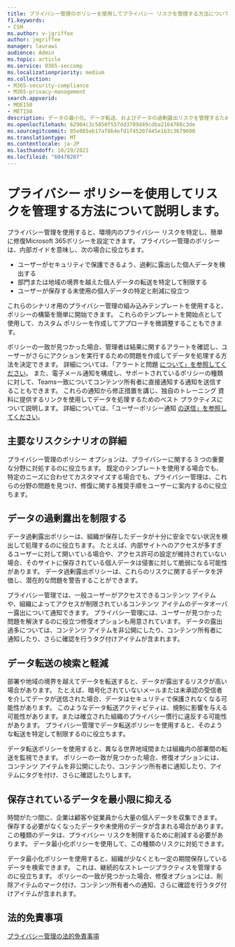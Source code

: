 ```yaml
---
title: プライバシー管理のポリシーを使用してプライバシー リスクを管理する方法について説明します。
f1.keywords:
- CSH
ms.author: v-jgriffee
author: jmgriffee
manager: laurawi
audience: Admin
ms.topic: article
ms.service: O365-seccomp
ms.localizationpriority: medium
ms.collection:
- M365-security-compliance
- M365-privacy-management
search.appverid:
- MOE150
- MET150
description: データの最小化、データ転送、およびデータの過剰露出リスクを管理するためのプライバシー管理の機能について説明します。 ポリシーを使用して、問題を検出して修復します。
ms.openlocfilehash: 62904c3c5850f557dd3709d49cdba2164708c3de
ms.sourcegitcommit: 85e085eb17af8b4efd1f45207445e1b3c3679600
ms.translationtype: MT
ms.contentlocale: ja-JP
ms.lasthandoff: 10/19/2021
ms.locfileid: "60478207"
---
```

# <a name="learn-about-managing-risks-with-privacy-policies"></a>プライバシー ポリシーを使用してリスクを管理する方法について説明します。

プライバシー管理を使用すると、環境内のプライバシー リスクを特定し、簡単に修復Microsoft 365ポリシーを設定できます。 プライバシー管理のポリシーは、内部ガイドを意味し、次の場合に役立ちます。

- ユーザーがセキュリティで保護できるよう、過剰に露出した個人データを検出する
- 部門または地域の境界を越えた個人データの転送を特定して制限する
- ユーザーが保存する未使用の個人データの特定と削減に役立つ

これらのシナリオ用のプライバシー管理の組み込みテンプレートを使用すると、ポリシーの構築を簡単に開始できます。 これらのテンプレートを開始点として使用して、[](privacy-management-policies-create.md)カスタム ポリシーを作成してアプローチを微調整することもできます。

ポリシーの一致が見つかった場合、管理者は結果に関するアラートを確認し、ユーザーがさらにアクションを実行するための問題を作成してデータを処理する方法を決定できます。 詳細については、「アラートと問題 [について」を参照してください](privacy-management-policies-issues.md)。 また、電子メール通知を構成し、サポートされているポリシーの種類に対して、Teams一致についてコンテンツ所有者に直接通知する通知を送信することもできます。 これらの通知から修正措置を講じ、独自のトレーニング 資料に提供するリンクを使用してデータを処理するためのベスト プラクティスについて説明します。 詳細については、「ユーザーポリシー通知 [の送信」を参照してください](privacy-management-policies-notifications.md)。

## <a name="learn-about-key-risk-scenarios"></a>主要なリスクシナリオの詳細

プライバシー管理のポリシー オプションは、プライバシーに関する 3 つの重要な分野に対処するのに役立ちます。 既定のテンプレートを使用する場合でも、特定のニーズに合わせてカスタマイズする場合でも、プライバシー管理は、これらの分野の問題を見つけ、修復に関する推奨手順をユーザーに案内するのに役立ちます。

## <a name="limit-data-overexposure"></a>データの過剰露出を制限する

データ過剰露出ポリシーは、組織が保存したデータが十分に安全でない状況を検出して処理するのに役立ちます。 たとえば、内部サイトへのアクセスが多すぎるユーザーに対して開いている場合や、アクセス許可の設定が維持されていない場合、そのサイトに保存されている個人データは侵害に対して脆弱になる可能性があります。 データ過剰露出ポリシーは、これらのリスクに関するデータを評価し、潜在的な問題を警告することができます。

プライバシー管理では、一般ユーザーがアクセスできるコンテンツ アイテムや、組織によってアクセスが制限されているコンテンツ アイテムのデータオーバー露出について通知できます。 プライバシー管理には、ユーザーが見つかった問題を解決するのに役立つ修復オプションも用意されています。 データの露出過多については、コンテンツ アイテムを非公開にしたり、コンテンツ所有者に通知したり、さらに確認を行うタグ付けアイテムが含まれます。

## <a name="find-and-mitigate-data-transfers"></a>データ転送の検索と軽減

部署や地域の境界を越えてデータを転送すると、データが露出するリスクが高い場合があります。 たとえば、暗号化されていないメールまたは未承認の受信者を介してデータが送信された場合、データはセキュリティで保護されなくなる可能性があります。 このようなデータ転送アクティビティは、規制に影響を与える可能性があります。または確立された組織のプライバシー慣行に違反する可能性があります。 プライバシー管理でデータ転送ポリシーを使用すると、そのような転送を特定して制限するのに役立ちます。

データ転送ポリシーを使用すると、異なる世界地域間または組織内の部署間の転送を監視できます。 ポリシーの一致が見つかった場合、修復オプションには、コンテンツ アイテムを非公開にしたり、コンテンツ所有者に通知したり、アイテムにタグを付け、さらに確認したりします。

## <a name="minimize-stored-data"></a>保存されているデータを最小限に抑える

時間がたつ間に、企業は顧客や従業員から大量の個人データを収集できます。 保存する必要がなくなったデータや未使用のデータが含まれる場合があります。 この種類のデータは、プライバシー リスクを制限するために削減する必要があります。 データ最小化ポリシーを使用して、この種類のリスクに対処できます。

データ最小化ポリシーを使用すると、組織が少なくとも一定の期間保存しているデータを検索できます。 これは、継続的なストレージプラクティスを管理するのに役立ちます。 ポリシーの一致が見つかった場合、修復オプションには、削除アイテムのマーク付け、コンテンツ所有者への通知、さらに確認を行うタグ付けアイテムが含まれます。

## <a name="legal-disclaimer"></a>法的免責事項

[プライバシー管理の法的免責事項](privacy-management-disclaimer.md)
